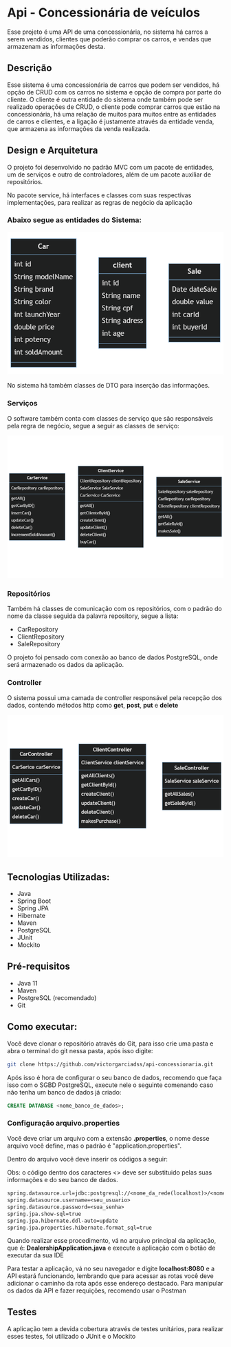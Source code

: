 <h1>Api - Concessionária de veículos</h1>

<p>Esse projeto é uma API de uma concessionária, no sistema há carros a serem vendidos, clientes que poderão comprar os carros, e vendas que armazenam as informações desta.</p>

<h2>Descrição</h2>
<p>
    Esse sistema é uma concessionária de carros que podem ser
    vendidos, há opção de CRUD com os carros no sistema e opção
    de compra por parte do cliente.
    O cliente é outra entidade do sistema onde também pode ser
    realizado operações de CRUD, o cliente pode comprar carros
    que estão na concessionária, há uma relação de muitos para
    muitos entre as entidades de carros e clientes, e a ligação é
    justamente através da entidade venda, que armazena as
    informações da venda realizada.
</p>



<h2>Design e Arquitetura</h2>

<p>
    O projeto foi desenvolvido no padrão MVC com um pacote de
    entidades, um de serviços e outro de controladores, além de um
    pacote auxiliar de repositórios.
</p>

<p>
    No pacote service, há interfaces e classes com suas
    respectivas implementações, para realizar as regras de 
    negócio da aplicação
</p>

    


<h3>
    <p>Abaixo segue as entidades do Sistema:</p>
</h3>

<img src="src/main/resources/assets/entities.png" alt="entidades">

</br>

<p>No sistema há também classes de DTO para inserção das informações.</p>

<h3>Serviços</h3>

<p>
    O software também conta com classes de serviço que são responsáveis pela regra de negócio,
    segue a seguir as classes de serviço:
</p>

<img src="src/main/resources/assets/services.png" alt="serviços">

<h3>Repositórios</h3>

<p>Também há classes de comunicação com os repositórios, com o padrão do nome da classe seguida da palavra repository, segue a lista:</p>

<ul>
    <li>CarRepository</li>
    <li>ClientRepository</li>
    <li>SaleRepository</li>
</ul>

O projeto foi pensado com conexão ao banco de dados PostgreSQL, onde será armazenado os dados da aplicação.

<h3>Controller</h3>

<p>
    O sistema possui uma camada de controller responsável pela recepção dos dados,
    contendo métodos http como <b>get</b>, <b>post</b>, <b>put</b> e <b>delete</b>
</p>

<img src="src/main/resources/assets/controller.png" alt="controller">

<h2>Tecnologias Utilizadas:</h2>

<ul>
    <li>Java</li>
    <li>Spring Boot</li>
    <li>Spring JPA</li>
    <li>Hibernate</li>
    <li>Maven</li>
    <li>PostgreSQL</li>
    <li>JUnit</li>
    <li>Mockito</li>
</ul>

<h2>Pré-requisitos</h2>
<ul>
    <li>Java 11</li>
    <li>Maven</li>
    <li>PostgreSQL (recomendado)</li>
    <li>Git</li>
</ul>

<h2>Como executar:</h2>

<p>
    Você deve clonar o repositório através do Git, para isso crie uma pasta e abra o terminal
    do git nessa pasta, após isso digite:
</p>

```bash
git clone https://github.com/victorgarciadss/api-concessionaria.git
```

<p>Após isso é hora de configurar o seu banco de dados, recomendo que faça isso com o SGBD PostgreSQL, execute nele o seguinte comenando caso não tenha um banco de dados já criado:</p>

```sql
CREATE DATABASE <nome_banco_de_dados>;
```

<h3>Configuração arquivo.properties</h3>

<p>Você deve criar um arquivo com a extensão <b>.properties</b>, o nome desse arquivo você define, mas o padrão é "application.properties".

 Dentro do arquivo você deve inserir os códigos a seguir:

 Obs: o código dentro dos caracteres <> deve ser substituido pelas suas informações e do seu banco de dados.
</p>

```properties
spring.datasource.url=jdbc:postgresql://<nome_da_rede(localhost)>/<nome_do_banco_de_dados>
spring.datasource.username=<seu_usuario>
spring.datasource.password=<sua_senha>
spring.jpa.show-sql=true
spring.jpa.hibernate.ddl-auto=update
spring.jpa.properties.hibernate.format_sql=true
```

<p>Quando realizar esse procedimento, vá no arquivo principal da aplicação, que é: <b>DealershipApplication.java</b> e execute a aplicação com o botão de executar da sua IDE</p>

<p>Para testar a aplicação, vá no seu navegador e digite <b>localhost:8080</b> e a API estará funcionando, lembrando que para acessar as rotas você deve adicionar o caminho da rota após esse endereço destacado. Para manipular os dados da API e fazer requições, recomendo usar o Postman</p>

<h2>Testes</h2>

<p>A aplicação tem a devida cobertura através de testes unitários, para realizar esses testes, foi utilizado o JUnit e o Mockito</p>




